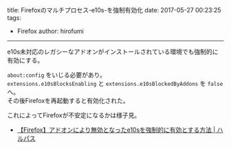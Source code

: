 title: Firefoxのマルチプロセス-e10s-を強制有効化
date: 2017-05-27 00:23:25
tags:
- Firefox
author: hirofumi

---
e10s未対応のレガシーなアドオンがインストールされている環境でも強制的に有効にする。

`about:config` をいじる必要があり。  
`extensions.e10sBlocksEnabling` と `extensions.e10sBlockedByAddons` を `false` へ。  
その後Firefoxを再起動すると有効化された。

これによってFirefoxが不安定になるかは様子見。

-   [【Firefox】アドオンにより無効となったe10sを強制的に有効とする方法 | ハルパス](https://blog.halpas.com/archives/10990)